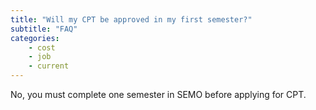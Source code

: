 ```yaml
---
title: "Will my CPT be approved in my first semester?"
subtitle: "FAQ"
categories:
    - cost
    - job
    - current
---
```

No, you must complete one semester in SEMO before applying for CPT.